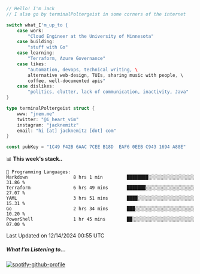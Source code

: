 ```go
// Hello! I'm Jack
// I also go by terminalPoltergeist in some corners of the internet

switch what_I'm_up_to {
    case work:
        "Cloud Engineer at the University of Minnesota"
    case building:
        "stuff with Go"
    case learning:
        "Terraform, Azure Governance"
    case likes:
        "automation, devops, technical writing, \
        alternative web-design, TUIs, sharing music with people, \
        coffee, well-documented apis"
    case dislikes:
        "politics, clutter, lack of communication, inactivity, Java"
}

type terminalPoltergeist struct {
    www: "jnem.me"
    twitter: "@i_heart_vim"
    instagram: "jacknemitz"
    email: "hi [at] jacknemitz [dot] com"
}

const pubKey = "1C49 F42B 6AAC 7CEE B18D  EAF6 0EEB C943 1694 A88E"
```

<!--START_SECTION:waka-->
📊 **This week's stack..** 

```text
💬 Programming Languages: 
Markdown                 8 hrs 1 min         ████████░░░░░░░░░░░░░░░░░   31.86 % 
Terraform                6 hrs 49 mins       ███████░░░░░░░░░░░░░░░░░░   27.07 % 
YAML                     3 hrs 51 mins       ████░░░░░░░░░░░░░░░░░░░░░   15.31 % 
Go                       2 hrs 34 mins       ███░░░░░░░░░░░░░░░░░░░░░░   10.20 % 
PowerShell               1 hr 45 mins        ██░░░░░░░░░░░░░░░░░░░░░░░   07.00 % 
```


 Last Updated on 12/14/2024 00:55 UTC
<!--END_SECTION:waka-->

##### What I'm Listening to...

[![spotify-github-profile](https://jnem.me/listening-item?maxAge=2592000)](https://jnem.me/listening)
